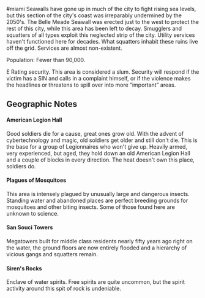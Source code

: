 #miami
Seawalls have gone up in much of the city to fight rising sea levels, but this section of the city's coast was irreparably undermined by the 2050's. The Belle Meade Seawall was erected just to the west to protect the rest of this city, while this area has been left to decay. Smugglers and squatters of all types exploit this neglected strip of the city. Utility services haven't functioned here for decades. What squatters inhabit these ruins live off the grid. Services are almost non-existent.   
  
Population: Fewer than 90,000.  
  
E Rating security. This area is considered a slum. Security will respond if the victim has a SIN and calls in a complaint himself, or if the violence makes the headlines or threatens to spill over into more “important” areas.

## Geographic Notes

#### American Legion Hall
Good soldiers die for a cause, great ones grow old. With the advent of cybertechnology and magic, old soldiers get older and still don't die. This is the base for a group of Legionnaires who won't give up. Heavily armed, very experienced, but aged, they hold down an old American Legion Hall and a couple of blocks in every direction. The heat doesn't own this place, soldiers do.

#### Plagues of Mosquitoes
This area is intensely plagued by unusually large and dangerous insects. Standing water and abandoned places are perfect breeding grounds for mosquitoes and other biting insects. Some of those found here are unknown to science.

#### San Souci Towers
Megatowers built for middle class residents nearly fifty years ago right on the water, the ground floors are now entirely flooded and a hierarchy of vicious gangs and squatters remain.

#### Siren's Rocks
Enclave of water spirits. Free spirits are quite uncommon, but the spirit activity around this spit of rock is undeniable.